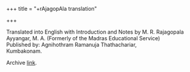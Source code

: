 +++
title = "+rAjagopAla translation"

+++

Translated into English with Introduction and Notes by M. R. Rajagopala Ayyangar, M. A. (Formerly of the Madras Educational Service)  
Published by: Agnihothram Ramanuja Thathachariar,  
Kumbakonam.

Archive [link](https://archive.org/details/in.ernet.dli.2015.92385).
